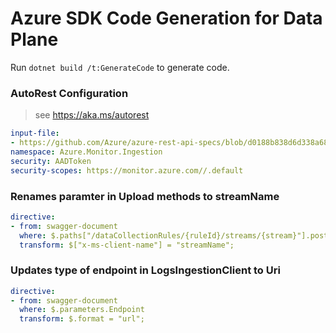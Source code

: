 # Azure SDK Code Generation for Data Plane

Run `dotnet build /t:GenerateCode` to generate code.

### AutoRest Configuration
> see https://aka.ms/autorest

``` yaml
input-file:
- https://github.com/Azure/azure-rest-api-specs/blob/d0188b838d6d338a688707c714803fdb3c1384ec/specification/monitor/data-plane/ingestion/preview/2021-11-01-preview/DataCollectionRules.json
namespace: Azure.Monitor.Ingestion
security: AADToken
security-scopes: https://monitor.azure.com//.default
```

### Renames paramter in Upload methods to streamName
``` yaml
directive:
- from: swagger-document
  where: $.paths["/dataCollectionRules/{ruleId}/streams/{stream}"].post.parameters[1]
  transform: $["x-ms-client-name"] = "streamName";
```
### Updates type of endpoint in LogsIngestionClient to Uri
``` yaml
directive:
- from: swagger-document
  where: $.parameters.Endpoint
  transform: $.format = "url";
```
